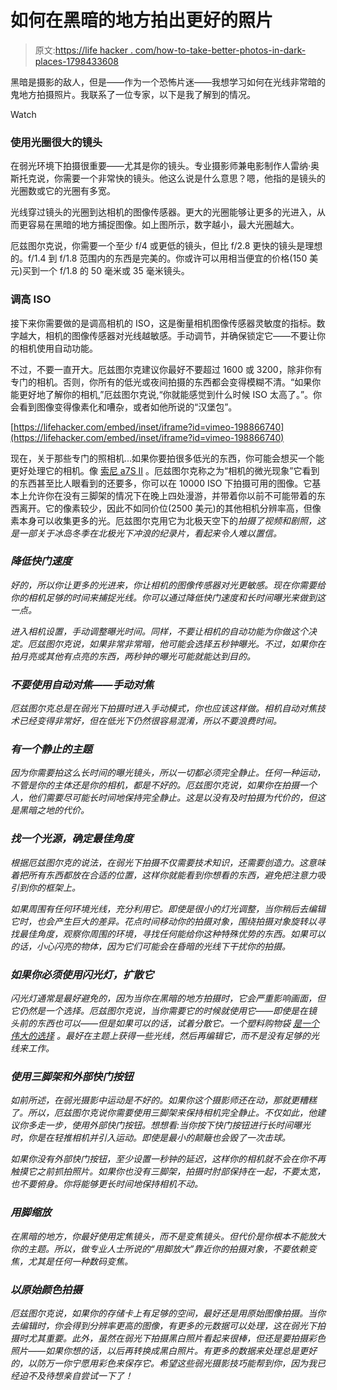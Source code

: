 # 如何在黑暗的地方拍出更好的照片

> 原文:[https://life hacker . com/how-to-take-better-photos-in-dark-places-1798433608](https://lifehacker.com/how-to-take-better-photos-in-dark-places-1798433608)

黑暗是摄影的敌人，但是——作为一个恐怖片迷——我想学习如何在光线非常暗的鬼地方拍摄照片。我联系了一位专家，以下是我了解到的情况。

Watch

### 使用光圈很大的镜头

在弱光环境下拍摄很重要——尤其是你的镜头。专业摄影师兼电影制作人雷纳·奥斯托克说，你需要一个非常快的镜头。他这么说是什么意思？嗯，他指的是镜头的光圈数或它的光圈有多宽。

光线穿过镜头的光圈到达相机的图像传感器。更大的光圈能够让更多的光进入，从而更容易在黑暗的地方捕捉图像。如上图所示，数字越小，最大光圈越大。

厄兹图尔克说，你需要一个至少 f/4 或更低的镜头，但比 f/2.8 更快的镜头是理想的。f/1.4 到 f/1.8 范围内的东西是完美的。你或许可以用相当便宜的价格(150 美元)买到一个 f/1.8 的 50 毫米或 35 毫米镜头。

### 调高 ISO

接下来你需要做的是调高相机的 ISO，这是衡量相机图像传感器灵敏度的指标。数字越大，相机的图像传感器对光线越敏感。手动调节，并确保锁定它——不要让你的相机使用自动功能。

不过，不要一直开大。厄兹图尔克建议你最好不要超过 1600 或 3200，除非你有专门的相机。否则，你所有的低光或夜间拍摄的东西都会变得模糊不清。“如果你能更好地了解你的相机,”厄兹图尔克说,“你就能感觉到什么时候 ISO 太高了。”。你会看到图像变得像素化和嘈杂，或者如他所说的“汉堡包”。

 [https://lifehacker.com/embed/inset/iframe?id=vimeo-198866740](https://lifehacker.com/embed/inset/iframe?id=vimeo-198866740) 

现在，关于那些专门的照相机...如果你要拍很多低光的东西，你可能会想买一个能更好处理它的相机。像 [索尼 a7S II](https://www.amazon.com/Sony-ILCE7SM2-mount-Camera-Full-Frame/dp/B0158SRJVQ?asc_campaign=InlineText&asc_refurl=https://lifehacker.com/how-to-take-better-photos-in-dark-places-1798433608&asc_source=&tag=kinjalifehackerlink-20) 。厄兹图尔克称之为“相机的微光现象”它看到的东西甚至比人眼看到的还要多，你可以在 10000 ISO 下拍摄可用的图像。它基本上允许你在没有三脚架的情况下在晚上四处漫游，并带着你以前不可能带着的东西离开。它的像素较少，因此不如同价位(2500 美元)的其他相机分辨率高，但像素本身可以收集更多的光。厄兹图尔克用它为北极天空下的[](http://www.underanarcticsky.com/)*拍摄了视频和剧照，这是一部关于冰岛冬季在北极光下冲浪的纪录片，看起来令人难以置信。*

### *降低快门速度*

*好的，所以你让更多的光进来，你让相机的图像传感器对光更敏感。现在你需要给你的相机足够的时间来捕捉光线。你可以通过降低快门速度和长时间曝光来做到这一点。*

*进入相机设置，手动调整曝光时间。同样，不要让相机的自动功能为你做这个决定。厄兹图尔克说，如果非常非常暗，他可能会选择五秒钟曝光。不过，如果你在拍月亮或其他有点亮的东西，两秒钟的曝光可能就能达到目的。*

### ***不要使用自动对焦——手动对焦***

*厄兹图尔克总是在弱光下拍摄时进入手动模式，你也应该这样做。相机自动对焦技术已经变得非常好，但在低光下仍然很容易混淆，所以不要浪费时间。* 

### *有一个静止的主题*

*因为你需要拍这么长时间的曝光镜头，所以一切都必须完全静止。任何一种运动，不管是你的主体还是你的相机，都是不好的。厄兹图尔克说，如果你在拍摄一个人，他们需要尽可能长时间地保持完全静止。这是以没有及时拍摄为代价的，但这是黑暗之地的代价。*

### *找一个光源，确定最佳角度*

*根据厄兹图尔克的说法，在弱光下拍摄不仅需要技术知识，还需要创造力。这意味着把所有东西都放在合适的位置，这样你就能看到你想看的东西，避免把注意力吸引到你的框架上。*

*如果周围有任何环境光线，充分利用它。即使是很小的灯光调整，当你稍后去编辑它时，也会产生巨大的差异。花点时间移动你的拍摄对象，围绕拍摄对象旋转以寻找最佳角度，观察你周围的环境，寻找任何能给你这种特殊优势的东西。如果可以的话，小心闪亮的物体，因为它们可能会在昏暗的光线下干扰你的拍摄。*

### ***如果你必须使用闪光灯，扩散它***

*闪光灯通常是最好避免的，因为当你在黑暗的地方拍摄时，它会严重影响画面，但它仍然是一个选择。厄兹图尔克说，当你需要它的时候就使用它——即使是在镜头前的东西也可以——但是如果可以的话，试着分散它。一个塑料购物袋 [是一个伟大的选择](https://lifehacker.com/why-a-plastic-bag-is-a-photographers-best-friend-1789112661) 。最好在主题上获得一些光线，然后再编辑它，而不是没有足够的光线来工作。* 

### *使用三脚架和外部快门按钮*

*如前所述，在弱光摄影中运动是不好的。如果你这个摄影师还在动，那就更糟糕了。所以，厄兹图尔克说你需要使用三脚架来保持相机完全静止。不仅如此，他建议你多走一步，使用外部快门按钮。想想看:当你按下快门按钮进行长时间曝光时，你是在轻推相机并引入运动。即使是最小的颠簸也会毁了一次击球。*

*如果你没有外部快门按钮，至少设置一秒钟的延迟，这样你的相机就不会在你不再触摸它之前抓拍照片。如果你也没有三脚架，拍摄时肘部保持在一起，不要太宽，也不要俯身。你将能够更长时间地保持相机不动。*

### *用脚缩放*

*在黑暗的地方，你最好使用定焦镜头，而不是变焦镜头。但代价是你根本不能放大你的主题。所以，做专业人士所说的“用脚放大”靠近你的拍摄对象，不要依赖变焦，尤其是任何一种数码变焦。*

### *以原始颜色拍摄*

*厄兹图尔克说，如果你的存储卡上有足够的空间，最好还是用原始图像拍摄。当你去编辑时，你会得到分辨率更高的图像，有更多的元数据可以处理，这在弱光下拍摄时尤其重要。此外，虽然在弱光下拍摄黑白照片看起来很棒，但还是要拍摄彩色照片——如果你想的话，以后再转换成黑白照片。有更多的数据来处理总是更好的，以防万一你宁愿用彩色来保存它。希望这些弱光摄影技巧能帮到你，因为我已经迫不及待想亲自尝试一下了！*